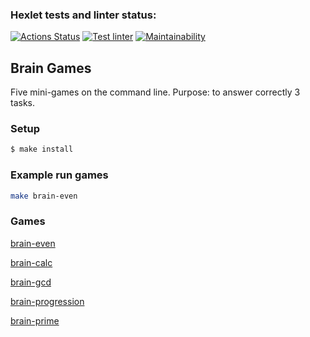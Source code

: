 ### Hexlet tests and linter status:
[![Actions Status](https://github.com/glebmanov/frontend-project-lvl1/workflows/hexlet-check/badge.svg)](https://github.com/glebmanov/frontend-project-lvl1/actions)
[![Test linter](https://github.com/glebmanov/frontend-project-lvl1/workflows/makelint/badge.svg)](https://github.com/glebmanov/frontend-project-lvl1/actions)
[![Maintainability](https://api.codeclimate.com/v1/badges/2499e4094a66bdc6b0bd/maintainability)](https://codeclimate.com/github/glebmanov/frontend-project-lvl1/maintainability)

## Brain Games
Five mini-games on the command line. Purpose: to answer correctly 3 tasks.

### Setup

```sh
$ make install
```

### Example run games

```sh
make brain-even
```

### Games

[brain-even](https://asciinema.org/a/CDFCERdA4af8VIFaTeW59pHMc)

[brain-calc](https://asciinema.org/a/9jiMPwvFUOsUvZMxyNmp56bWz)

[brain-gcd](https://asciinema.org/a/Fr8jm7eocyRwGYwPca2YB29qb)

[brain-progression](https://asciinema.org/a/AkdKaKb2JyMWbm9V0pLCs35TF)

[brain-prime](https://asciinema.org/a/wol2clODj6R3Uocjkxvk2DGAz)
